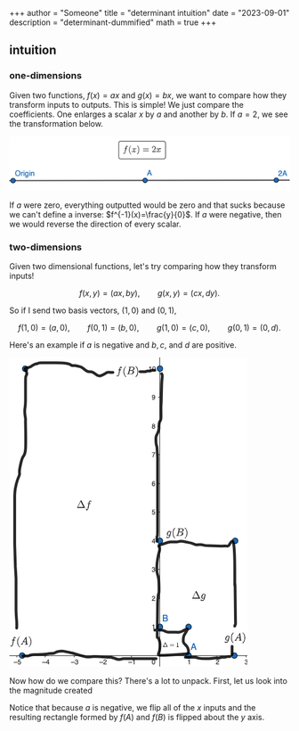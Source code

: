 +++
author = "Someone"
title = "determinant intuition"
date = "2023-09-01"
description = "determinant-dummified"
math = true
+++

## intuition

### one-dimensions

Given two functions, $f(x)=ax$ and $g(x)=bx$, we want to compare how they transform inputs to outputs. This is simple! We just compare the coefficients. One enlarges a scalar $x$ by $a$ and another by $b$. If $a=2$, we see the transformation below.

![example](simpleFunction.png)

If $a$ were zero, everything outputted would be zero and that sucks because we can't define a inverse: $f^{-1}(x)=\frac{y}{0}$. If $a$ were negative, then we would reverse the direction of every scalar.

### two-dimensions

Given two dimensional functions, let's try comparing how they transform inputs!

$$ 
f(x,y)=(ax,by),\qquad g(x,y)=(cx,dy).
$$

So if I send two basis vectors, $(1,0)$ and $(0,1)$, 

$$
f(1,0)=(a,0),\qquad f(0,1)=(b,0),\qquad g(1,0)=(c,0),\qquad g(0,1)=(0,d).
$$

Here's an example if $a$ is negative and $b,c$, and $d$ are positive. 

![area](area.png)

Now how do we compare this? There's a lot to unpack. First, let us look into the magnitude created



Notice that because $a$ is negative, we flip all of the $x$ inputs and the resulting rectangle formed by $f(A)$ and $f(B)$ is flipped about the $y$ axis. 